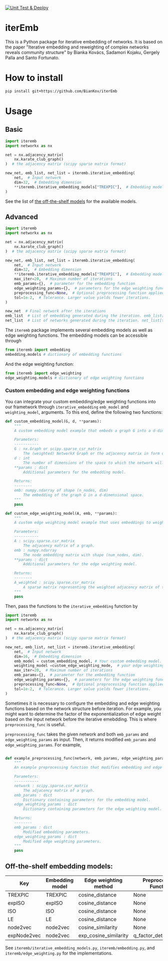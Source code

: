 [![Unit Test & Deploy](https://github.com/BianKov/iterEmb/actions/workflows/main.yml/badge.svg)](https://github.com/BianKov/iterEmb/actions/workflows/main.yml)

# iterEmb

This is a Python package for iterative embedding of networks. It is based on the paper "Iterative embedding and reweighting of complex networks reveals community structure" by Bianka Kovács, Sadamori Kojaku, Gergely Palla and Santo Fortunato.

# How to install
```bash
pip install git+https://github.com/BianKov/iterEmb
```

# Usage

## Basic

```python
import iteremb
import networkx as nx

net = nx.adjacency_matrix(
    nx.karate_club_graph()
)  # the adjacency matrix (scipy sparse matrix format)

new_net, emb_list, net_list = iteremb.iterative_embedding(
    net,  # Input network
    dim=32,  # Embedding dimension
    **iteremb.iterative_embedding_models["TREXPIC"],  # Embedding models
)
```

See the list of [the off-the-shelf models](#off-the-shelf-embedding-models) for the available models.

## Advanced

```python
import iteremb
import networkx as nx

net = nx.adjacency_matrix(
    nx.karate_club_graph()
)  # the adjacency matrix (scipy sparse matrix format)

new_net, emb_list, net_list = iteremb.iterative_embedding(
    net,  # Input network
    dim=32,  # Embedding dimension
    **iteremb.iterative_embedding_models["TREXPIC"],  # Embedding models
    max_iter=20,  # Maximum number of iterations
    emb_params={},  # parameter for the embedding function
    edge_weighting_params={},  # parameters for the edge weighting function
    preprocessing_func=None,  # Optional preprocessing function applied to the network before embedding
    tol=1e-2,  # Tolerance. Larger value yields fewer iterations.
)

new_net  # Final network after the iterations
emb_list  # List of embedding generated during the iteration. emb_list[t] is the one at the $t$th iteration
net_list  # List of networks generated during the iteration. net_list[t] is the one at the $t$th iteration
```

The `iteremb` package implements several embedding models as well as edge weighting functions. The embedding models can be accessible through
```python
from iteremb import embedding
embedding.models # dictionary of embedding functions
```
And the edge weighting function:
```python
from iteremb import edge_weighting
edge_weighting.models # dictionary of edge weighting functions
```

### Custom embedding and edge weighting functions

You can integrate your custom embedding/edge weighting functions into our frametwork through `iterative_embedding` `emb_model` and `weighting_model`, arguments. To this end, define the following two functions:

```python
def custom_embedding_model(G, d, **params):
    """
    A custom embedding model example that embeds a graph G into a d-dimensional space.

    Parameters:
    -----------
    G : nx.Graph or scipy.sparse_csr_matrix
        The (weighted) NetworkX Graph or the adjacency matrix in form of the scipy sparse format.
    d : int
        The number of dimensions of the space to which the network will be embedded.
    **params : dict
        Additional parameters for the embedding model.

    Returns:
    --------
    emb: numpy.ndarray of shape (n_nodes, dim)
        The embedding of the graph G in a d-dimensional space.
    """
    pass

def custom_edge_weighting_model(A, emb, **params):
    """
    A custom edge weighting model example that uses embeddings to weight the edges of a graph.

    Parameters:
    -----------
    A : scipy.sparse.csr_matrix
        The adjacency matrix of a graph.
    emb : numpy.ndarray
        The node embedding matrix with shape (num_nodes, dim).
    **params : dict
        Additional parameters for the edge weighting model.

    Returns:
    --------
    A_weighted : scipy.sparse.csr_matrix
        A sparse matrix representing the weighted adjacency matrix of the graph.
    """
    pass
```

Then, pass the functions to the `iterative_embedding` function by

```python
import iteremb
import networkx as nx

net = nx.adjacency_matrix(
    nx.karate_club_graph()
)  # the adjacency matrix (scipy sparse matrix format)

new_net, emb_list, net_list = iteremb.iterative_embedding(
    net,  # Input network
    dim=16,  # Embedding dimension
    emb_model = custom_embedding_model, # Your custom embedding model.
    weighting_model =custom_edge_weighting_mode,  # your edge weighting model.
    max_iter=20,  # Maximum number of iterations
    emb_params={},  # parameter for the embedding function
    edge_weighting_params={},  # parameters for the edge weighting function
    preprocessing_func=None,  # Optional preprocessing function applied to the network before embedding
    tol=1e-2,  # Tolerance. Larger value yields fewer iterations.
)

```

Sometimes it is necessary to configure the embedding and edge weighting functions based on the network structure before iteration. For example, you might want to determine the factor of the exponentialization of edge weight based on the input network before the iterative emebdding. This is where `preprocessing_func` is useful.

`preprocessing_func` takes the given network and both `emb_params` and `edge_weighting_params` as input. Then, it returns modified `emb_params` and `edge_weighting_params`. For example,

```python

def example_preprocessing_func(network, emb_params, edge_weighting_params):
    """
    An example preprocessing function that modifies embedding and edge weighting parameters based on the network structure.

    Parameters:
    -----------
    network : scipy.sparse.csr_matrix
        The adjacency matrix of a graph.
    emb_params : dict
        Dictionary containing parameters for the embedding model.
    edge_weighting_params : dict
        Dictionary containing parameters for the edge weighting model.

    Returns:
    --------
    emb_params : dict
        Modified embedding parameters.
    edge_weighting_params : dict
        Modified edge weighting parameters.
    """
    pass
```

## Off-the-shelf embedding models:


| Key          | Embedding model | Edge weighting method      | Preprocessing Function         |
|--------------|-----------------|----------------------------|--------------------------------|
| TREXPIC      | TREXPIC         | cosine_distance            | None                           |
| expISO       | expISO          | cosine_distance            | None                           |
| ISO          | ISO             | cosine_distance            | None                           |
| LE           | LE              | cosine_distance            | None                           |
| node2vec     | node2vec        | cosine_similarity          | None                           |
| expNode2vec  | node2vec        | exp_cosine_similarity      | q_factor_determination        |

See `iteremb/iterative_embedding_models.py`, `iteremb/embedding.py`, and `iteremb/edge_weighting.py` for the implementations.
